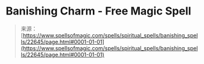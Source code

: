 <!--yml
category: 未分类
date: 2024-06-12 19:07:06
-->

# Banishing Charm - Free Magic Spell

> 来源：[https://www.spellsofmagic.com/spells/spiritual_spells/banishing_spells/22645/page.html#0001-01-01](https://www.spellsofmagic.com/spells/spiritual_spells/banishing_spells/22645/page.html#0001-01-01)